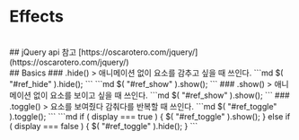 # Effects
<br>
## jQuery api 참고
[https://oscarotero.com/jquery/](https://oscarotero.com/jquery/)
<br>
## Basics
### .hide()
> 애니메이션 없이 요소를 감추고 싶을 때 쓰인다.
```md
$( "#ref_hide" ).hide();
```
```md
$( "#ref_show" ).show();
```
### .show()
> 애니메이션 없이 요소를 보이고 싶을 때 쓰인다.
```md
$( "#ref_show" ).show();
```
### .toggle()
> 요소를 보여줬다 감춰다를 반복할 때 쓰인다.
```md
$( "#ref_toggle" ).toggle();
```
```md
if ( display === true ) {
  $( "#ref_toggle" ).show();
} else if ( display === false ) {
  $( "#ref_toggle" ).hide();
}
```